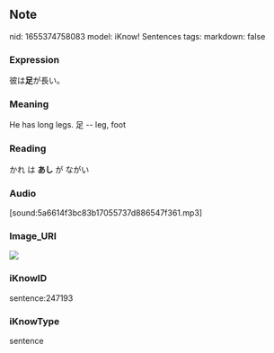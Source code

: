 ## Note
nid: 1655374758083
model: iKnow! Sentences
tags: 
markdown: false

### Expression
彼は<b>足</b>が長い。

### Meaning
He has long legs.
足 -- leg, foot

### Reading
かれ は <b>あし</b> が ながい

### Audio
[sound:5a6614f3bc83b17055737d886547f361.mp3]

### Image_URI
<img src="b80b9554364d13e77c8d41e1d23c2dcd.jpg">

### iKnowID
sentence:247193

### iKnowType
sentence
